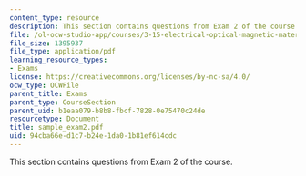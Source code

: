 ```yaml
---
content_type: resource
description: This section contains questions from Exam 2 of the course.
file: /ol-ocw-studio-app/courses/3-15-electrical-optical-magnetic-materials-and-devices-fall-2006/94cba66ed1c7b24e1da01b81ef614cdc_sample_exam2.pdf
file_size: 1395937
file_type: application/pdf
learning_resource_types:
- Exams
license: https://creativecommons.org/licenses/by-nc-sa/4.0/
ocw_type: OCWFile
parent_title: Exams
parent_type: CourseSection
parent_uid: b1eaa079-b8b8-fbcf-7828-0e75470c24de
resourcetype: Document
title: sample_exam2.pdf
uid: 94cba66e-d1c7-b24e-1da0-1b81ef614cdc
---
```

This section contains questions from Exam 2 of the course.